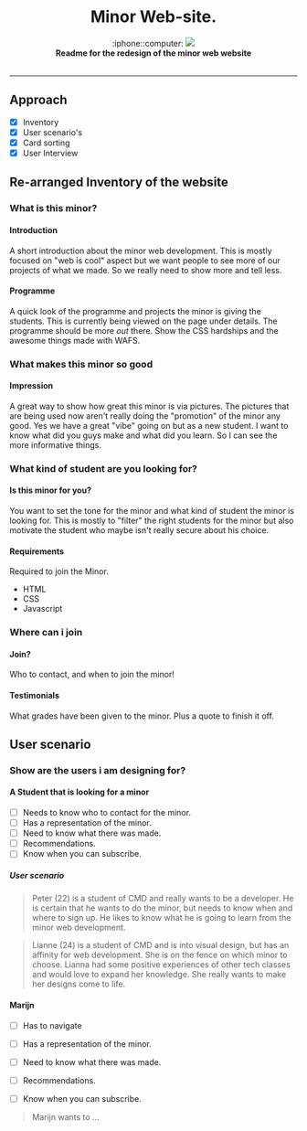 <h1 align="center">Minor Web-site.</h1>

<div align="center">
  :iphone::computer: <img src="https://img.shields.io/badge/webdesign-building-yellow.svg">
</div>
<div align="center">
  <strong>Readme for the redesign of the minor web website</strong>
</div>

<br />

--------

## Approach

- [x] Inventory
- [x] User scenario's
- [x] Card sorting
- [x] User Interview

## Re-arranged Inventory of the website

### What is this minor?

#### Introduction
A short introduction about the minor web development. This is mostly focused on "web is cool" aspect but we want people to see more of our projects of what we made. So we really need to show more and tell less.

#### Programme
A quick look of the programme and projects the minor is giving the students. This is currently being viewed on the page under details. The programme should be more _out_ there. Show the CSS hardships and the awesome things made with WAFS.

### What makes this minor so good

#### Impression
A great way to show how great this minor is via pictures. The pictures that are being used now aren't really doing the "promotion" of the minor any good. Yes we have a great "vibe" going on but as a new student. I want to know what did you guys make and what did you learn. So I can see the more informative things.

### What kind of student are you looking for?

#### Is this minor for you?
You want to set the tone for the minor and what kind of student the minor is looking for. This is mostly to "filter" the right students for the minor but also motivate the student who maybe isn't really secure about his choice.

#### Requirements
Required to join the Minor.
- HTML
- CSS
- Javascript

### Where can i join

#### Join?
Who to contact, and when to join the minor!

#### Testimonials
What grades have been given to the minor. Plus a quote to finish it off.

## User scenario

### Show are the users i am designing for?

#### A Student that is looking for a minor

- [ ] Needs to know who to contact for the minor.
- [ ] Has a representation of the minor.
- [ ] Need to know what there was made.
- [ ] Recommendations.
- [ ] Know when you can subscribe.

##### User scenario
> Peter (22) is a student of CMD and really wants to be a developer. He is certain that he wants to do the minor, but needs to know when and where to sign up. He likes to know what he is going to learn from the minor web development.

> Lianne (24) is a student of CMD and is into visual design, but has an affinity for web development. She is on the fence on which minor to choose. Lianna had some positive experiences of other tech classes and would love to expand her knowledge. She really wants to make her designs come to life.

#### Marijn

- [ ] Has to navigate
- [ ] Has a representation of the minor.
- [ ] Need to know what there was made.
- [ ] Recommendations.
- [ ] Know when you can subscribe.


> Marijn wants to ...